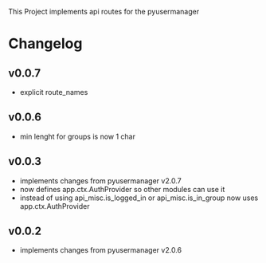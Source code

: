 This Project implements api routes for the pyusermanager

# Changelog
## v0.0.7
* explicit route_names
## v0.0.6
* min lenght for groups is now 1 char
## v0.0.3
* implements changes from pyusermanager v2.0.7
* now defines app.ctx.AuthProvider so other modules can use it
* instead of using api_misc.is_logged_in or api_misc.is_in_group now uses app.ctx.AuthProvider
## v0.0.2
* implements changes from pyusermanager v2.0.6